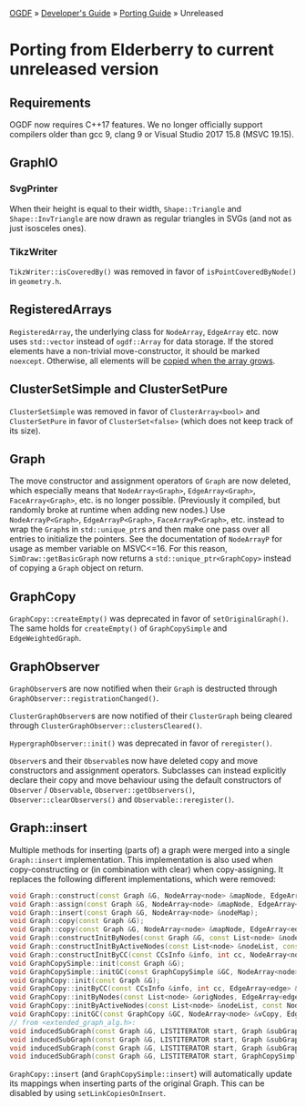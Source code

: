 [OGDF](../../README.md) » [Developer's Guide](../dev-guide.md) » [Porting Guide](../porting.md) » Unreleased

# Porting from Elderberry to current unreleased version

## Requirements
OGDF now requires C++17 features.
We no longer officially support compilers older than gcc 9, clang 9 or Visual Studio 2017 15.8 (MSVC 19.15).

## GraphIO

### SvgPrinter
When their height is equal to their width, `Shape::Triangle` and `Shape::InvTriangle` are now drawn as regular triangles in SVGs (and not as just isosceles ones).

### TikzWriter
`TikzWriter::isCoveredBy()` was removed in favor of `isPointCoveredByNode()` in `geometry.h`.

## RegisteredArrays
`RegisteredArray`, the underlying class for `NodeArray`, `EdgeArray` etc. now uses `std::vector` instead of `ogdf::Array` for data storage.
If the stored elements have a non-trivial move-constructor, it should be marked `noexcept`.
Otherwise, all elements will be [copied when the array grows](https://stackoverflow.com/a/28627764).

## ClusterSetSimple and ClusterSetPure
`ClusterSetSimple` was removed in favor of `ClusterArray<bool>` and `ClusterSetPure` in favor of `ClusterSet<false>` (which does not keep track of its size).

## Graph
The move constructor and assignment operators of `Graph` are now deleted, which especially means that `NodeArray<Graph>`, `EdgeArray<Graph>`, `FaceArray<Graph>`, etc. is no longer possible.
(Previously it compiled, but randomly broke at runtime when adding new nodes.)
Use `NodeArrayP<Graph>`, `EdgeArrayP<Graph>`, `FaceArrayP<Graph>`, etc. instead to wrap the `Graph`s in `std::unique_ptr`s and then make one pass over all entries to initialize the pointers.
See the documentation of `NodeArrayP` for usage as member variable on MSVC<=16.
For this reason, `SimDraw::getBasicGraph` now returns a `std::unique_ptr<GraphCopy>` instead of copying a `Graph` object on return.

## GraphCopy
`GraphCopy::createEmpty()` was deprecated in favor of `setOriginalGraph()`.
The same holds for `createEmpty()` of `GraphCopySimple` and `EdgeWeightedGraph`.

## GraphObserver
`GraphObserver`s are now notified when their `Graph` is destructed through `GraphObserver::registrationChanged()`.

`ClusterGraphObserver`s are now notified of their `ClusterGraph` being cleared through `ClusterGraphObserver::clustersCleared()`.

`HypergraphObserver::init()` was deprecated in favor of `reregister()`.

`Observer`s and their `Observable`s now have deleted copy and move constructors and assignment operators.
Subclasses can instead explicitly declare their copy and move behaviour using the default constructors of `Observer` / `Observable`,
`Observer::getObservers()`, `Observer::clearObservers()` and `Observable::reregister()`.

## Graph::insert
Multiple methods for inserting (parts of) a graph were merged into a single `Graph::insert` implementation.
This implementation is also used when copy-constructing or (in combination with clear) when copy-assigning.
It replaces the following different implementations, which were removed:

```c++
void Graph::construct(const Graph &G, NodeArray<node> &mapNode, EdgeArray<edge> &mapEdge);
void Graph::assign(const Graph &G, NodeArray<node> &mapNode, EdgeArray<edge> &mapEdge);
void Graph::insert(const Graph &G, NodeArray<node> &nodeMap);
void Graph::copy(const Graph &G);
void Graph::copy(const Graph &G, NodeArray<node> &mapNode, EdgeArray<edge> &mapEdge);
void Graph::constructInitByNodes(const Graph &G, const List<node> &nodeList, NodeArray<node> &mapNode, EdgeArray<edge> &mapEdge);
void Graph::constructInitByActiveNodes(const List<node> &nodeList, const NodeArray<bool> &activeNodes, NodeArray<node> &mapNode, EdgeArray<edge> &mapEdge);
void Graph::constructInitByCC(const CCsInfo &info, int cc, NodeArray<node> &mapNode, EdgeArray<edge> &mapEdge);
void GraphCopySimple::init(const Graph &G);
void GraphCopySimple::initGC(const GraphCopySimple &GC, NodeArray<node> &vCopy, EdgeArray<edge> &eCopy);
void GraphCopy::init(const Graph &G);
void GraphCopy::initByCC(const CCsInfo &info, int cc, EdgeArray<edge> &eCopy);
void GraphCopy::initByNodes(const List<node> &origNodes, EdgeArray<edge> &eCopy);
void GraphCopy::initByActiveNodes(const List<node> &nodeList, const NodeArray<bool> &activeNodes, EdgeArray<edge> &eCopy);
void GraphCopy::initGC(const GraphCopy &GC, NodeArray<node> &vCopy, EdgeArray<edge> &eCopy);
// from <extended_graph_alg.h>:
void inducedSubGraph(const Graph &G, LISTITERATOR start, Graph &subGraph);
void inducedSubGraph(const Graph &G, LISTITERATOR start, Graph &subGraph, NodeArray<node> &nodeTableOrig2New);
void inducedSubGraph(const Graph &G, LISTITERATOR start, Graph &subGraph, NodeArray<node> &nodeTableOrig2New, EdgeArray<edge> &edgeTableOrig2New);
void inducedSubGraph(const Graph &G, LISTITERATOR start, GraphCopySimple &subGraph);
```

`GraphCopy::insert` (and `GraphCopySimple::insert`) will automatically update its mappings when inserting parts of the original Graph.
This can be disabled by using `setLinkCopiesOnInsert`.
